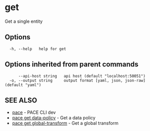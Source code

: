 # get

Get a single entity

## Options

```
  -h, --help   help for get
```

## Options inherited from parent commands

```
      --api-host string   api host (default "localhost:50051")
  -o, --output string     output format [yaml, json, json-raw] (default "yaml")
```

## SEE ALSO

* [pace](../) - PACE CLI dev
* [pace get data-policy](pace\_get\_data-policy.md) - Get a data policy
* [pace get global-transform](pace\_get\_global-transform.md) - Get a global transform

